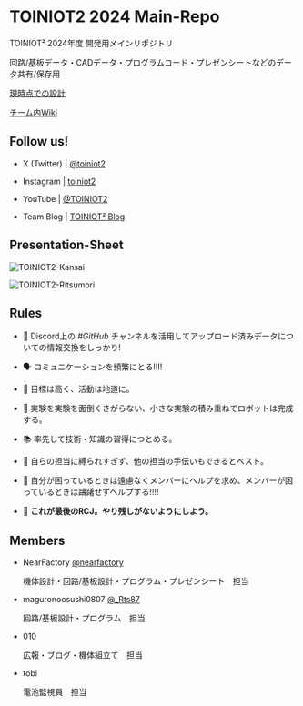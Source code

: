 # TOINIOT2 2024 Main-Repo

TOINIOT² 2024年度 開発用メインリポジトリ

回路/基板データ・CADデータ・プログラムコード・プレゼンシートなどのデータ共有/保存用

[現時点での設計](https://a360.co/4b5pnYN)

[チーム内Wiki](https://github.com/nearfactory/2024-TOINIOT2/wiki)


## Follow us!

* X (Twitter) | [@toiniot2](https://x.com/toiniot2/)

* Instagram | [toiniot2](https://www.instagram.com/toiniot2/)

* YouTube | [@TOINIOT2](https://www.youtube.com/channel/UCjIjmQF-FIEdHT7s-4lD-6A)

* Team Blog | [TOINIOT² Blog](https://toiniot2-wakayama.github.io/Main/index.html)


## Presentation-Sheet

![TOINIOT2-Kansai](https://github.com/user-attachments/assets/6c027d5d-cd59-48a8-a3d7-465de196317f)

![TOINIOT2-Ritsumori](https://github.com/user-attachments/assets/b9024533-1788-44be-ac97-3eb14484247d)


## Rules
* 📂 Discord上の _#GitHub_ チャンネルを活用してアップロード済みデータについての情報交換をしっかり!

* 🗣 コミュニケーションを頻繁にとる!!!!

* 👣 目標は高く、活動は地道に。

* 🧪 実験を実験を面倒くさがらない、小さな実験の積み重ねでロボットは完成する。

* 📚 率先して技術・知識の習得につとめる。

* 🤜 自らの担当に縛られすぎず、他の担当の手伝いもできるとベスト。

* 👥 自分が困っているときは遠慮なくメンバーにヘルプを求め、メンバーが困っているときは躊躇せずヘルプする!!!!

* 💪 **これが最後のRCJ。やり残しがないようにしよう。**

## Members
* NearFactory [@nearfactory](https://x.com/nearfactory/)

  機体設計・回路/基板設計・プログラム・プレゼンシート　担当

* maguronoosushi0807 [@_Rts87](https://x.com/_Rts87)

  回路/基板設計・プログラム　担当
  
* 010

  広報・ブログ・機体組立て　担当

* tobi

  電池監視員　担当
